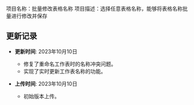 项目名称：批量修改表格名称
项目描述：选择任意表格名称，能够将表格名称批量进行修改并保存
## 更新记录
- **更新时间**: 2023年10月10日
  - 修复了重命名工作表时的名称冲突问题。
  - 实现了实时更新工作表名称的功能。

- **上传时间**: 2023年10月10日
  - 初始版本上传。
